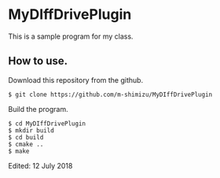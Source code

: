 # MyDIffDrivePlugin  
This is a sample program for my class.  

## How to use.  
Download this repository from the github.  

    $ git clone https://github.com/m-shimizu/MyDIffDrivePlugin  

Build the program.  

    $ cd MyDIffDrivePlugin  
    $ mkdir build  
    $ cd build  
    $ cmake ..  
    $ make  


Edited: 12 July 2018
